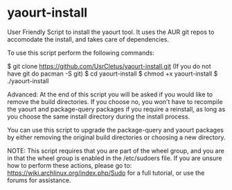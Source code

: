 # yaourt-install
User Friendly Script to install the yaourt tool. It uses the AUR git repos to accomodate the install, and takes care of dependencies.

To use this script perform the following commands: 

$ git clone https://github.com/UsrCletus/yaourt-install.git (If you do not have git do pacman -S git)
$ cd yaourt-install
$ chmod +x yaourt-install
$ ./yaourt-install

Advanced: 
At the end of this script you will be asked if you would like to remove the build directories. If you choose no, you won't have to recompile the yaourt and package-query packages if you require a reinstall, as long as you choose the same install directory during the install process.

You can use this script to upgrade the package-query and yaourt packages by either removing the original build directories or choosing a new directory.

NOTE: This script requires that you are part of the wheel group, and you are in that the wheel group is enabled in the /etc/sudoers file. If you are unsure how to perform these actions, please go to: https://wiki.archlinux.org/index.php/Sudo for a full tutorial, or use the forums for assistance.


